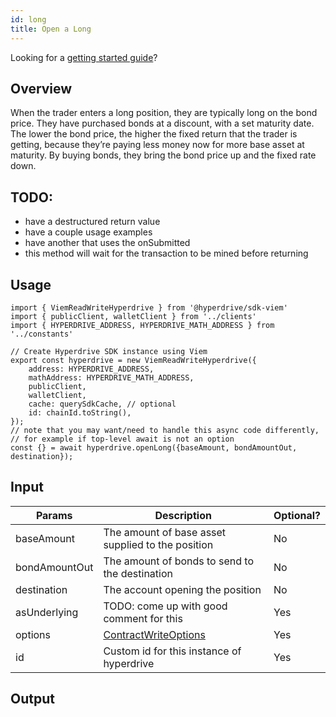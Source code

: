 ```yaml
---
id: long
title: Open a Long
---
```

Looking for a [getting started guide](/docs/sdk/getting-started)?

## Overview
When the trader enters a long position, they are typically long on the bond price. They have purchased bonds at a discount, with a set maturity date. The lower the bond price, the higher the fixed return that the trader is getting, because they’re paying less money now for more base asset at maturity. By buying bonds, they bring the bond price up and the fixed rate down.

## TODO:
- have a destructured return value
- have a couple usage examples
 - have another that uses the onSubmitted
 - this method will wait for the transaction to be mined before returning

## Usage

```tsx {14}
import { ViemReadWriteHyperdrive } from '@hyperdrive/sdk-viem'
import { publicClient, walletClient } from '../clients'
import { HYPERDRIVE_ADDRESS, HYPERDRIVE_MATH_ADDRESS } from '../constants'

// Create Hyperdrive SDK instance using Viem
export const hyperdrive = new ViemReadWriteHyperdrive({
    address: HYPERDRIVE_ADDRESS,
    mathAddress: HYPERDRIVE_MATH_ADDRESS,
    publicClient,
    walletClient,
    cache: querySdkCache, // optional
    id: chainId.toString(),
});
// note that you may want/need to handle this async code differently,
// for example if top-level await is not an option
const {} = await hyperdrive.openLong({baseAmount, bondAmountOut, destination});

```
## Input
| Params        | Description                                   | Optional?      |
| ------------- | --------------------------------------------- | -------------- |
| baseAmount    | The amount of base asset supplied to the position | No           |
| bondAmountOut | The amount of bonds to send to the destination    | No           |
| destination   | The account opening the position                    | No           |
| asUnderlying  | TODO: come up with good comment for this           | Yes          |
| options       | [ContractWriteOptions](/docs/sdk/api-reference/interfaces/ContractWriteOptionsWithCallback) | Yes |
| id            | Custom id for this instance of hyperdrive                                           | Yes          |

## Output
